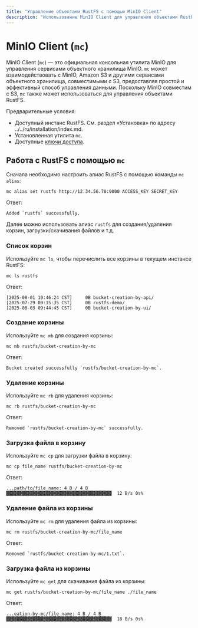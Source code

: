 ```yaml
---
title: "Управление объектами RustFS с помощью MinIO Client"
description: "Использование MinIO Client для управления объектами RustFS"
---
```


# MinIO Client (`mc`)

MinIO Client (`mc`) — это официальная консольная утилита MinIO для управления сервисами объектного хранилища MinIO. `mc` может взаимодействовать с MinIO, Amazon S3 и другими сервисами объектного хранилища, совместимыми с S3, предоставляя простой и эффективный способ управления данными. Поскольку MinIO совместим с S3, `mc` также может использоваться для управления объектами RustFS.

Предварительные условия:

- Доступный инстанс RustFS. См. раздел «Установка» по адресу ../../ru/installation/index.md.
- Установленная утилита `mc`.
- Доступные [ключи доступа](access-token.md).

## Работа с RustFS с помощью `mc`

Сначала необходимо настроить алиас RustFS с помощью команды `mc alias`:

```
mc alias set rustfs http://12.34.56.78:9000 ACCESS_KEY SECRET_KEY
```

Ответ:

```
Added `rustfs` successfully.
```

Далее можно использовать алиас `rustfs` для создания/удаления корзин, загрузки/скачивания файлов и т.д.

### Список корзин

Используйте `mc ls`, чтобы перечислить все корзины в текущем инстансе RustFS:

```
mc ls rustfs
```

Ответ:

```
[2025-08-01 10:46:24 CST]     0B bucket-creation-by-api/
[2025-07-29 09:15:35 CST]     0B rustfs-demo/
[2025-08-03 09:44:45 CST]     0B bucket-creation-by-ui/
```

### Создание корзины

Используйте `mc mb` для создания корзины:

```
mc mb rustfs/bucket-creation-by-mc
```

Ответ:

```
Bucket created successfully `rustfs/bucket-creation-by-mc`.
```

### Удаление корзины

Используйте `mc rb` для удаления корзины:

```
mc rb rustfs/bucket-creation-by-mc
```

Ответ:

```
Removed `rustfs/bucket-creation-by-mc` successfully.
```

### Загрузка файла в корзину

Используйте `mc cp` для загрузки файла в корзину:

```
mc cp file_name rustfs/bucket-creation-by-mc
```

Ответ:

```
...path/to/file_name: 4 B / 4 B  ▓▓▓▓▓▓▓▓▓▓▓▓▓▓▓▓▓▓▓▓▓▓▓▓▓▓▓▓▓▓▓▓▓▓▓▓▓▓▓▓  12 B/s 0s%
```

### Удаление файла из корзины

Используйте `mc rm` для удаления файла из корзины:

```
mc rm rustfs/bucket-creation-by-mc/file_name
```

Ответ:

```
Removed `rustfs/bucket-creation-by-mc/1.txt`.
```

### Загрузка файла из корзины

Используйте `mc get` для скачивания файла из корзины:

```
mc get rustfs/bucket-creation-by-mc/file_name ./file_name
```

Ответ:

```
...eation-by-mc/file_name: 4 B / 4 B  ▓▓▓▓▓▓▓▓▓▓▓▓▓▓▓▓▓▓▓▓▓▓▓▓▓▓▓▓▓▓▓▓▓▓▓▓▓▓▓▓  18 B/s 0s%
```
